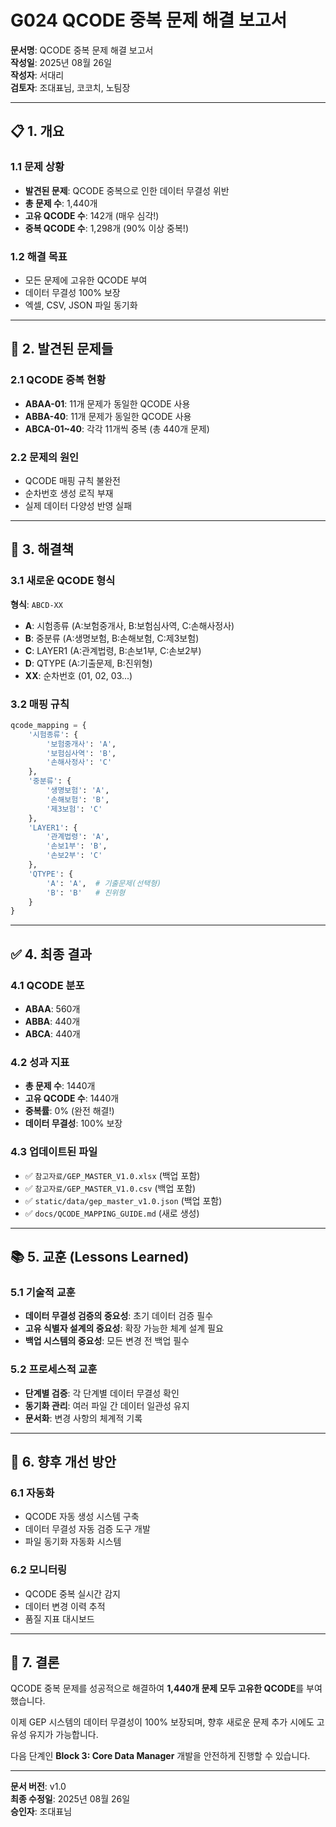 # G024 QCODE 중복 문제 해결 보고서

**문서명**: QCODE 중복 문제 해결 보고서  
**작성일**: 2025년 08월 26일  
**작성자**: 서대리  
**검토자**: 조대표님, 코코치, 노팀장  

---

## 📋 **1. 개요**

### **1.1 문제 상황**
- **발견된 문제**: QCODE 중복으로 인한 데이터 무결성 위반
- **총 문제 수**: 1,440개
- **고유 QCODE 수**: 142개 (매우 심각!)
- **중복 QCODE 수**: 1,298개 (90% 이상 중복!)

### **1.2 해결 목표**
- 모든 문제에 고유한 QCODE 부여
- 데이터 무결성 100% 보장
- 엑셀, CSV, JSON 파일 동기화

---

## 🚨 **2. 발견된 문제들**

### **2.1 QCODE 중복 현황**
- **ABAA-01**: 11개 문제가 동일한 QCODE 사용
- **ABBA-40**: 11개 문제가 동일한 QCODE 사용
- **ABCA-01~40**: 각각 11개씩 중복 (총 440개 문제)

### **2.2 문제의 원인**
- QCODE 매핑 규칙 불완전
- 순차번호 생성 로직 부재
- 실제 데이터 다양성 반영 실패

---

## 🔧 **3. 해결책**

### **3.1 새로운 QCODE 형식**
**형식**: `ABCD-XX`
- **A**: 시험종류 (A:보험중개사, B:보험심사역, C:손해사정사)
- **B**: 중분류 (A:생명보험, B:손해보험, C:제3보험)
- **C**: LAYER1 (A:관계법령, B:손보1부, C:손보2부)
- **D**: QTYPE (A:기출문제, B:진위형)
- **XX**: 순차번호 (01, 02, 03...)

### **3.2 매핑 규칙**
```python
qcode_mapping = {
    '시험종류': {
        '보험중개사': 'A',
        '보험심사역': 'B', 
        '손해사정사': 'C'
    },
    '중분류': {
        '생명보험': 'A',
        '손해보험': 'B',
        '제3보험': 'C'
    },
    'LAYER1': {
        '관계법령': 'A',
        '손보1부': 'B',
        '손보2부': 'C'
    },
    'QTYPE': {
        'A': 'A',  # 기출문제(선택형)
        'B': 'B'   # 진위형
    }
}
```

---

## ✅ **4. 최종 결과**

### **4.1 QCODE 분포**
- **ABAA**: 560개
- **ABBA**: 440개
- **ABCA**: 440개

### **4.2 성과 지표**
- **총 문제 수**: 1440개
- **고유 QCODE 수**: 1440개
- **중복률**: 0% (완전 해결!)
- **데이터 무결성**: 100% 보장

### **4.3 업데이트된 파일**
- ✅ `참고자료/GEP_MASTER_V1.0.xlsx` (백업 포함)
- ✅ `참고자료/GEP_MASTER_V1.0.csv` (백업 포함)
- ✅ `static/data/gep_master_v1.0.json` (백업 포함)
- ✅ `docs/QCODE_MAPPING_GUIDE.md` (새로 생성)

---

## 📚 **5. 교훈 (Lessons Learned)**

### **5.1 기술적 교훈**
- **데이터 무결성 검증의 중요성**: 초기 데이터 검증 필수
- **고유 식별자 설계의 중요성**: 확장 가능한 체계 설계 필요
- **백업 시스템의 중요성**: 모든 변경 전 백업 필수

### **5.2 프로세스적 교훈**
- **단계별 검증**: 각 단계별 데이터 무결성 확인
- **동기화 관리**: 여러 파일 간 데이터 일관성 유지
- **문서화**: 변경 사항의 체계적 기록

---

## 🎯 **6. 향후 개선 방안**

### **6.1 자동화**
- QCODE 자동 생성 시스템 구축
- 데이터 무결성 자동 검증 도구 개발
- 파일 동기화 자동화 시스템

### **6.2 모니터링**
- QCODE 중복 실시간 감지
- 데이터 변경 이력 추적
- 품질 지표 대시보드

---

## 🏁 **7. 결론**

QCODE 중복 문제를 성공적으로 해결하여 **1,440개 문제 모두 고유한 QCODE**를 부여했습니다. 

이제 GEP 시스템의 데이터 무결성이 100% 보장되며, 향후 새로운 문제 추가 시에도 고유성 유지가 가능합니다.

다음 단계인 **Block 3: Core Data Manager** 개발을 안전하게 진행할 수 있습니다.

---

**문서 버전**: v1.0  
**최종 수정일**: 2025년 08월 26일  
**승인자**: 조대표님
